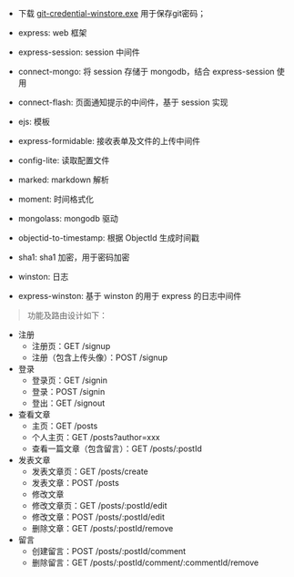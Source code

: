 + 下载 [git-credential-winstore.exe](http://gitcredentialstore.codeplex.com/releases/view/106064)
    用于保存git密码；

+ express: web 框架
+ express-session: session 中间件
+ connect-mongo: 将 session 存储于 mongodb，结合 express-session 使用
+ connect-flash: 页面通知提示的中间件，基于 session 实现
+ ejs: 模板
+ express-formidable: 接收表单及文件的上传中间件
+ config-lite: 读取配置文件
+ marked: markdown 解析
+ moment: 时间格式化
+ mongolass: mongodb 驱动
+ objectid-to-timestamp: 根据 ObjectId 生成时间戳
+ sha1: sha1 加密，用于密码加密
+ winston: 日志
+ express-winston: 基于 winston 的用于 express 的日志中间件

> 功能及路由设计如下：

+ 注册
    - 注册页：GET /signup
    - 注册（包含上传头像）：POST /signup
+ 登录
    - 登录页：GET /signin
    - 登录：POST /signin
    - 登出：GET /signout
+ 查看文章
    - 主页：GET /posts
    - 个人主页：GET /posts?author=xxx
    - 查看一篇文章（包含留言）：GET /posts/:postId
+ 发表文章
    - 发表文章页：GET /posts/create
    - 发表文章：POST /posts
    - 修改文章
    - 修改文章页：GET /posts/:postId/edit
    - 修改文章：POST /posts/:postId/edit
    - 删除文章：GET /posts/:postId/remove
+ 留言
    - 创建留言：POST /posts/:postId/comment
    - 删除留言：GET /posts/:postId/comment/:commentId/remove